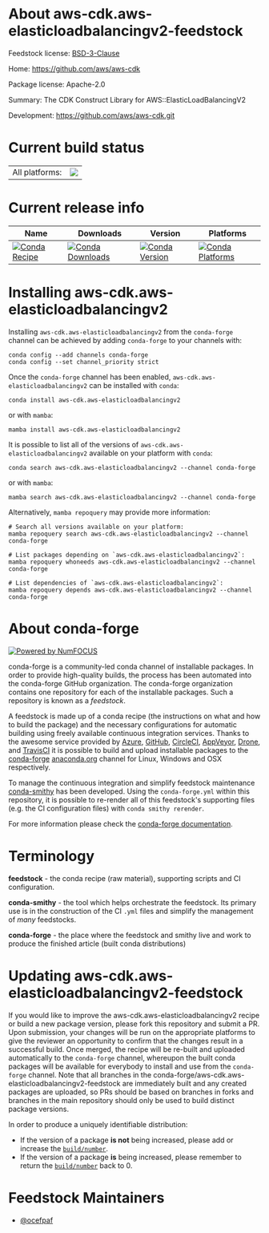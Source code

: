 About aws-cdk.aws-elasticloadbalancingv2-feedstock
==================================================

Feedstock license: [BSD-3-Clause](https://github.com/conda-forge/aws-cdk.aws-elasticloadbalancingv2-feedstock/blob/main/LICENSE.txt)

Home: https://github.com/aws/aws-cdk

Package license: Apache-2.0

Summary: The CDK Construct Library for AWS::ElasticLoadBalancingV2

Development: https://github.com/aws/aws-cdk.git

Current build status
====================


<table><tr><td>All platforms:</td>
    <td>
      <a href="https://dev.azure.com/conda-forge/feedstock-builds/_build/latest?definitionId=19900&branchName=main">
        <img src="https://dev.azure.com/conda-forge/feedstock-builds/_apis/build/status/aws-cdk.aws-elasticloadbalancingv2-feedstock?branchName=main">
      </a>
    </td>
  </tr>
</table>

Current release info
====================

| Name | Downloads | Version | Platforms |
| --- | --- | --- | --- |
| [![Conda Recipe](https://img.shields.io/badge/recipe-aws--cdk.aws--elasticloadbalancingv2-green.svg)](https://anaconda.org/conda-forge/aws-cdk.aws-elasticloadbalancingv2) | [![Conda Downloads](https://img.shields.io/conda/dn/conda-forge/aws-cdk.aws-elasticloadbalancingv2.svg)](https://anaconda.org/conda-forge/aws-cdk.aws-elasticloadbalancingv2) | [![Conda Version](https://img.shields.io/conda/vn/conda-forge/aws-cdk.aws-elasticloadbalancingv2.svg)](https://anaconda.org/conda-forge/aws-cdk.aws-elasticloadbalancingv2) | [![Conda Platforms](https://img.shields.io/conda/pn/conda-forge/aws-cdk.aws-elasticloadbalancingv2.svg)](https://anaconda.org/conda-forge/aws-cdk.aws-elasticloadbalancingv2) |

Installing aws-cdk.aws-elasticloadbalancingv2
=============================================

Installing `aws-cdk.aws-elasticloadbalancingv2` from the `conda-forge` channel can be achieved by adding `conda-forge` to your channels with:

```
conda config --add channels conda-forge
conda config --set channel_priority strict
```

Once the `conda-forge` channel has been enabled, `aws-cdk.aws-elasticloadbalancingv2` can be installed with `conda`:

```
conda install aws-cdk.aws-elasticloadbalancingv2
```

or with `mamba`:

```
mamba install aws-cdk.aws-elasticloadbalancingv2
```

It is possible to list all of the versions of `aws-cdk.aws-elasticloadbalancingv2` available on your platform with `conda`:

```
conda search aws-cdk.aws-elasticloadbalancingv2 --channel conda-forge
```

or with `mamba`:

```
mamba search aws-cdk.aws-elasticloadbalancingv2 --channel conda-forge
```

Alternatively, `mamba repoquery` may provide more information:

```
# Search all versions available on your platform:
mamba repoquery search aws-cdk.aws-elasticloadbalancingv2 --channel conda-forge

# List packages depending on `aws-cdk.aws-elasticloadbalancingv2`:
mamba repoquery whoneeds aws-cdk.aws-elasticloadbalancingv2 --channel conda-forge

# List dependencies of `aws-cdk.aws-elasticloadbalancingv2`:
mamba repoquery depends aws-cdk.aws-elasticloadbalancingv2 --channel conda-forge
```


About conda-forge
=================

[![Powered by
NumFOCUS](https://img.shields.io/badge/powered%20by-NumFOCUS-orange.svg?style=flat&colorA=E1523D&colorB=007D8A)](https://numfocus.org)

conda-forge is a community-led conda channel of installable packages.
In order to provide high-quality builds, the process has been automated into the
conda-forge GitHub organization. The conda-forge organization contains one repository
for each of the installable packages. Such a repository is known as a *feedstock*.

A feedstock is made up of a conda recipe (the instructions on what and how to build
the package) and the necessary configurations for automatic building using freely
available continuous integration services. Thanks to the awesome service provided by
[Azure](https://azure.microsoft.com/en-us/services/devops/), [GitHub](https://github.com/),
[CircleCI](https://circleci.com/), [AppVeyor](https://www.appveyor.com/),
[Drone](https://cloud.drone.io/welcome), and [TravisCI](https://travis-ci.com/)
it is possible to build and upload installable packages to the
[conda-forge](https://anaconda.org/conda-forge) [anaconda.org](https://anaconda.org/)
channel for Linux, Windows and OSX respectively.

To manage the continuous integration and simplify feedstock maintenance
[conda-smithy](https://github.com/conda-forge/conda-smithy) has been developed.
Using the ``conda-forge.yml`` within this repository, it is possible to re-render all of
this feedstock's supporting files (e.g. the CI configuration files) with ``conda smithy rerender``.

For more information please check the [conda-forge documentation](https://conda-forge.org/docs/).

Terminology
===========

**feedstock** - the conda recipe (raw material), supporting scripts and CI configuration.

**conda-smithy** - the tool which helps orchestrate the feedstock.
                   Its primary use is in the construction of the CI ``.yml`` files
                   and simplify the management of *many* feedstocks.

**conda-forge** - the place where the feedstock and smithy live and work to
                  produce the finished article (built conda distributions)


Updating aws-cdk.aws-elasticloadbalancingv2-feedstock
=====================================================

If you would like to improve the aws-cdk.aws-elasticloadbalancingv2 recipe or build a new
package version, please fork this repository and submit a PR. Upon submission,
your changes will be run on the appropriate platforms to give the reviewer an
opportunity to confirm that the changes result in a successful build. Once
merged, the recipe will be re-built and uploaded automatically to the
`conda-forge` channel, whereupon the built conda packages will be available for
everybody to install and use from the `conda-forge` channel.
Note that all branches in the conda-forge/aws-cdk.aws-elasticloadbalancingv2-feedstock are
immediately built and any created packages are uploaded, so PRs should be based
on branches in forks and branches in the main repository should only be used to
build distinct package versions.

In order to produce a uniquely identifiable distribution:
 * If the version of a package **is not** being increased, please add or increase
   the [``build/number``](https://docs.conda.io/projects/conda-build/en/latest/resources/define-metadata.html#build-number-and-string).
 * If the version of a package **is** being increased, please remember to return
   the [``build/number``](https://docs.conda.io/projects/conda-build/en/latest/resources/define-metadata.html#build-number-and-string)
   back to 0.

Feedstock Maintainers
=====================

* [@ocefpaf](https://github.com/ocefpaf/)

